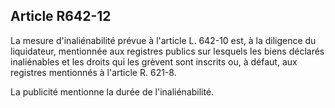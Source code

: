 Article R642-12
----
La mesure d'inaliénabilité prévue à l'article L. 642-10 est, à la diligence du
liquidateur, mentionnée aux registres publics sur lesquels les biens déclarés
inaliénables et les droits qui les grèvent sont inscrits ou, à défaut, aux
registres mentionnés à l'article R. 621-8.

La publicité mentionne la durée de l'inaliénabilité.
